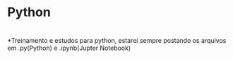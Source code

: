 # Python
#
*Treinamento e estudos para python, estarei sempre postando os arquivos em .py(Python) e .ipynb(Jupter Notebook)
